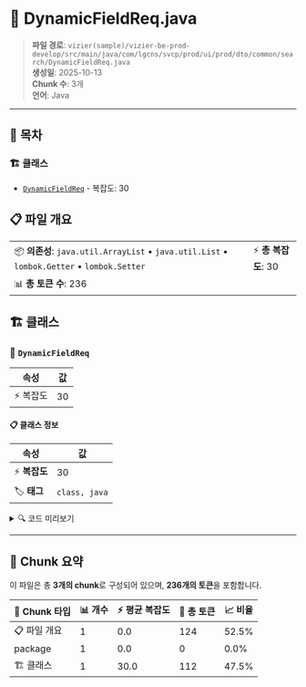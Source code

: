 # 📄 DynamicFieldReq.java

> **파일 경로**: `vizier(sample)/vizier-be-prod-develop/src/main/java/com/lgcns/svcp/prod/ui/prod/dto/common/search/DynamicFieldReq.java`  
> **생성일**: 2025-10-13  
> **Chunk 수**: 3개  
> **언어**: Java
---

## 📑 목차

### 🏗️ 클래스
- [`DynamicFieldReq`](#class-dynamicfieldreq) - 복잡도: 30

## 📋 파일 개요

| | |
|--|--|
| 📦 **의존성**: `java.util.ArrayList` • `java.util.List` • `lombok.Getter` • `lombok.Setter` | ⚡ **총 복잡도**: 30 |
| 📊 **총 토큰 수**: 236 |  |



## 🏗️ 클래스

### <a id="class-dynamicfieldreq"></a>🎯 `DynamicFieldReq`

| 속성 | 값 |
|------|----|
| ⚡ 복잡도 | 30 |



#### 📋 클래스 정보

| 속성 | 값 |
|------|----|
| ⚡ **복잡도** | 30 || 📍 **라인 범위** | 11-11 |
| 🏷️ **태그** | `class, java` |

<details>
<summary>🔍 코드 미리보기</summary>

```java
public class DynamicFieldReq {
    private String fieldName;
    private String fieldType;
    private String fieldValue;
    private String fieldValueMin;
    private String fieldValueMax;
    private List<String> fieldValues;

    public List<String> getFieldValues() {
        if ((fieldValues == null || fieldValues.isEmpty())
                && ("DL".equalsIgnoreCase(this.fieldType) || "DM".equalsIgnoreCase(this.fieldType))) {
            if (fieldValue == null || fieldValue.trim().isEmpty() || "[]".equals(fieldValue.trim()))
                return null;
            String trimmed = fieldValue.trim();
            if (trimmed.startsWith("[") && trimmed.endsWith("]")) {
                trimmed = trimmed.substring(1, trimmed.length() - 1);
            }
//            if (trimmed.trim().isE...
```

**Chunk 정보**
- 🆔 **ID**: `8de7e4683f04`
- 📍 **라인**: 11-11
- 📊 **토큰**: 112
- 🏷️ **태그**: `class, java`

</details>

---





## 🧩 Chunk 요약

이 파일은 총 **3개의 chunk**로 구성되어 있으며, **236개의 토큰**을 포함합니다.

| 🧩 Chunk 타입 | 📊 개수 | ⚡ 평균 복잡도 | 📝 총 토큰 | 📈 비율 |
|---------------|--------|-------------|----------|--------|
| 📋 파일 개요 | 1 | 0.0 | 124 | 52.5% |
| package | 1 | 0.0 | 0 | 0.0% |
| 🏗️ 클래스 | 1 | 30.0 | 112 | 47.5% |

